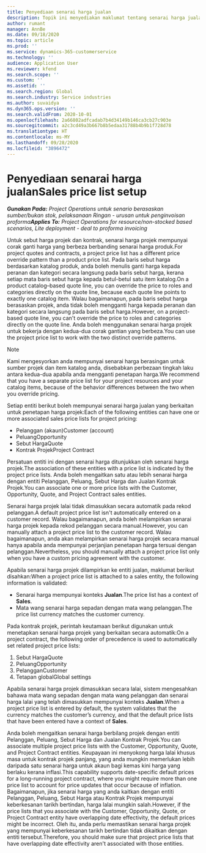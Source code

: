 ```yaml
---
title: Penyediaan senarai harga jualan
description: Topik ini menyediakan maklumat tentang senarai harga jualan untuk penetapan harga projek.
author: rumant
manager: AnnBe
ms.date: 09/18/2020
ms.topic: article
ms.prod: ''
ms.service: dynamics-365-customerservice
ms.technology: ''
audience: Application User
ms.reviewer: kfend
ms.search.scope: ''
ms.custom: ''
ms.assetid: ''
ms.search.region: Global
ms.search.industry: Service industries
ms.author: suvaidya
ms.dyn365.ops.version: ''
ms.search.validFrom: 2020-10-01
ms.openlocfilehash: 2a66802adfcadab7b4d34149b146ca3cb27c903e
ms.sourcegitcommit: a2c3cd49a3b667b8b5edaa31788b4b9b1f728d78
ms.translationtype: HT
ms.contentlocale: ms-MY
ms.lasthandoff: 09/28/2020
ms.locfileid: "3896472"
---
```

# <a name="sales-price-list-setup"></a><span data-ttu-id="f1915-103">Penyediaan senarai harga jualan</span><span class="sxs-lookup"><span data-stu-id="f1915-103">Sales price list setup</span></span>

<span data-ttu-id="f1915-104">_**Gunakan Pada:** Project Operations untuk senario berasaskan sumber/bukan stok, pelaksanaan Ringan - urusan untuk penginvoisan proforma_</span><span class="sxs-lookup"><span data-stu-id="f1915-104">_**Applies To:** Project Operations for resource/non-stocked based scenarios, Lite deployment - deal to proforma invoicing_</span></span>

<span data-ttu-id="f1915-105">Untuk sebut harga projek dan kontrak, senarai harga projek mempunyai corak ganti harga yang berbeza berbanding senarai harga produk.</span><span class="sxs-lookup"><span data-stu-id="f1915-105">For project quotes and contracts, a project price list has a different price override pattern than a product price list.</span></span> <span data-ttu-id="f1915-106">Pada baris sebut harga berdasarkan katalog produk, anda boleh menulis ganti harga kepada peranan dan kategori secara langsung pada baris sebut harga, kerana setiap mata baris sebut harga kepada betul-betul satu item katalog.</span><span class="sxs-lookup"><span data-stu-id="f1915-106">On a product catalog–based quote line, you can override the price to roles and categories directly on the quote line, because each quote line points to exactly one catalog item.</span></span> <span data-ttu-id="f1915-107">Walau bagaimanapun, pada baris sebut harga berasaskan projek, anda tidak boleh mengganti harga kepada peranan dan kategori secara langsung pada baris sebut harga.</span><span class="sxs-lookup"><span data-stu-id="f1915-107">However, on a project-based quote line, you can't override the price to roles and categories directly on the quote line.</span></span> <span data-ttu-id="f1915-108">Anda boleh menggunakan senarai harga projek untuk bekerja dengan kedua-dua corak gantian yang berbeza.</span><span class="sxs-lookup"><span data-stu-id="f1915-108">You can use the project price list to work with the two distinct override patterns.</span></span>

> [!NOTE]
> <span data-ttu-id="f1915-109">Kami mengesyorkan anda mempunyai senarai harga berasingan untuk sumber projek dan item katalog anda, disebabkan perbezaan tingkah laku antara kedua-dua apabila anda mengganti penetapan harga.</span><span class="sxs-lookup"><span data-stu-id="f1915-109">We recommend that you have a separate price list for your project resources and your catalog items, because of the behavior differences between the two when you override pricing.</span></span>

<span data-ttu-id="f1915-110">Setiap entiti berikut boleh mempunyai senarai harga jualan yang berkaitan untuk penetapan harga projek:</span><span class="sxs-lookup"><span data-stu-id="f1915-110">Each of the following entities can have one or more associated sales price lists for project pricing:</span></span>

- <span data-ttu-id="f1915-111">Pelanggan (akaun)</span><span class="sxs-lookup"><span data-stu-id="f1915-111">Customer (account)</span></span> 
- <span data-ttu-id="f1915-112">Peluang</span><span class="sxs-lookup"><span data-stu-id="f1915-112">Opportunity</span></span> 
- <span data-ttu-id="f1915-113">Sebut Harga</span><span class="sxs-lookup"><span data-stu-id="f1915-113">Quote</span></span> 
- <span data-ttu-id="f1915-114">Kontrak Projek</span><span class="sxs-lookup"><span data-stu-id="f1915-114">Project Contract</span></span>

<span data-ttu-id="f1915-115">Persatuan entiti ini dengan senarai harga ditunjukkan oleh senarai harga projek.</span><span class="sxs-lookup"><span data-stu-id="f1915-115">The association of these entities with a price list is indicated by the project price lists.</span></span> <span data-ttu-id="f1915-116">Anda boleh mengaitkan satu atau lebih senarai harga dengan entiti Pelanggan, Peluang, Sebut Harga dan Jualan Kontrak Projek.</span><span class="sxs-lookup"><span data-stu-id="f1915-116">You can associate one or more price lists with the Customer, Opportunity, Quote, and Project Contract sales entities.</span></span>

<span data-ttu-id="f1915-117">Senarai harga projek lalai tidak dimasukkan secara automatik pada rekod pelanggan.</span><span class="sxs-lookup"><span data-stu-id="f1915-117">A default project price list isn't automatically entered on a customer record.</span></span> <span data-ttu-id="f1915-118">Walau bagaimanapun, anda boleh melampirkan senarai harga projek kepada rekod pelanggan secara manual.</span><span class="sxs-lookup"><span data-stu-id="f1915-118">However, you can manually attach a project price list to the customer record.</span></span> <span data-ttu-id="f1915-119">Walau bagaimanapun, anda akan melampirkan senarai harga projek secara manual hanya apabila anda mempunyai perjanjian penetapan harga tersuai dengan pelanggan.</span><span class="sxs-lookup"><span data-stu-id="f1915-119">Nevertheless, you should manually attach a project price list only when you have a custom pricing agreement with the customer.</span></span> 

<span data-ttu-id="f1915-120">Apabila senarai harga projek dilampirkan ke entiti jualan, maklumat berikut disahkan:</span><span class="sxs-lookup"><span data-stu-id="f1915-120">When a project price list is attached to a sales entity, the following information is validated:</span></span>

- <span data-ttu-id="f1915-121">Senarai harga mempunyai konteks **Jualan**.</span><span class="sxs-lookup"><span data-stu-id="f1915-121">The price list has a context of **Sales**.</span></span> 
- <span data-ttu-id="f1915-122">Mata wang senarai harga sepadan dengan mata wang pelanggan.</span><span class="sxs-lookup"><span data-stu-id="f1915-122">The price list currency matches the customer currency.</span></span> 

<span data-ttu-id="f1915-123">Pada kontrak projek, perintah keutamaan berikut digunakan untuk menetapkan senarai harga projek yang berkaitan secara automatik:</span><span class="sxs-lookup"><span data-stu-id="f1915-123">On a project contract, the following order of precedence is used to automatically set related project price lists:</span></span>

1. <span data-ttu-id="f1915-124">Sebut Harga</span><span class="sxs-lookup"><span data-stu-id="f1915-124">Quote</span></span>
2. <span data-ttu-id="f1915-125">Peluang</span><span class="sxs-lookup"><span data-stu-id="f1915-125">Opportunity</span></span>
3. <span data-ttu-id="f1915-126">Pelanggan</span><span class="sxs-lookup"><span data-stu-id="f1915-126">Customer</span></span> 
4. <span data-ttu-id="f1915-127">Tetapan global</span><span class="sxs-lookup"><span data-stu-id="f1915-127">Global settings</span></span> 

<span data-ttu-id="f1915-128">Apabila senarai harga projek dimasukkan secara lalai, sistem mengesahkan bahawa mata wang sepadan dengan mata wang pelanggan dan senarai harga lalai yang telah dimasukkan mempunyai konteks **Jualan**.</span><span class="sxs-lookup"><span data-stu-id="f1915-128">When a project price list is entered by default, the system validates that the currency matches the customer’s currency, and that the default price lists that have been entered have a context of **Sales**.</span></span>

<span data-ttu-id="f1915-129">Anda boleh mengaitkan senarai harga berbilang projek dengan entiti Pelanggan, Peluang, Sebut Harga dan Jualan Kontrak Projek.</span><span class="sxs-lookup"><span data-stu-id="f1915-129">You can associate multiple project price lists with the Customer, Opportunity, Quote, and Project Contract entities.</span></span> <span data-ttu-id="f1915-130">Keupayaan ini menyokong harga lalai khusus masa untuk kontrak projek panjang, yang anda mungkin memerlukan lebih daripada satu senarai harga untuk akaun bagi kemas kini harga yang berlaku kerana inflasi.</span><span class="sxs-lookup"><span data-stu-id="f1915-130">This capability supports date-specific default prices for a long-running project contract, where you might require more than one price list to account for price updates that occur because of inflation.</span></span> <span data-ttu-id="f1915-131">Bagaimanapun, jika senarai harga yang anda kaitkan dengan entiti Pelanggan, Peluang, Sebut Harga atau Kontrak Projek mempunyai keberkesanan tarikh bertindan, harga lalai mungkin salah.</span><span class="sxs-lookup"><span data-stu-id="f1915-131">However, if the price lists that you associate with the Customer, Opportunity, Quote, or Project Contract entity have overlapping date effectivity, the default prices might be incorrect.</span></span> <span data-ttu-id="f1915-132">Oleh itu, anda perlu memastikan senarai harga projek yang mempunyai keberkesanan tarikh bertindan tidak dikaitkan dengan entiti tersebut.</span><span class="sxs-lookup"><span data-stu-id="f1915-132">Therefore, you should make sure that project price lists that have overlapping date effectivity aren't associated with those entities.</span></span>
